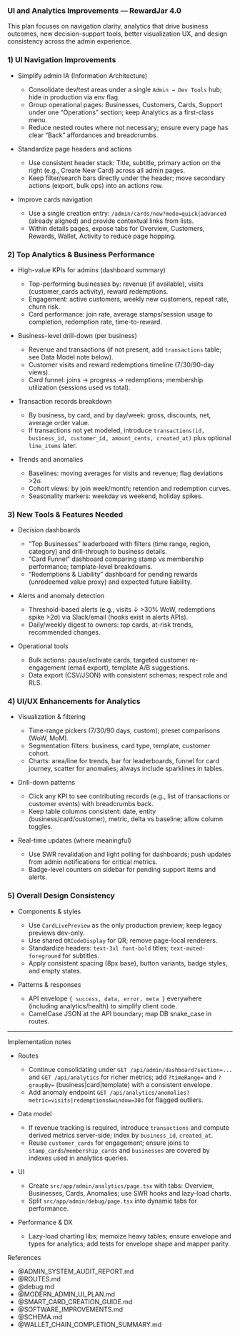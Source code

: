 ### UI and Analytics Improvements — RewardJar 4.0

This plan focuses on navigation clarity, analytics that drive business outcomes, new decision-support tools, better visualization UX, and design consistency across the admin experience.

### 1) UI Navigation Improvements

- Simplify admin IA (Information Architecture)
  - Consolidate dev/test areas under a single `Admin → Dev Tools` hub; hide in production via env flag.
  - Group operational pages: Businesses, Customers, Cards, Support under one “Operations” section; keep Analytics as a first-class menu.
  - Reduce nested routes where not necessary; ensure every page has clear “Back” affordances and breadcrumbs.

- Standardize page headers and actions
  - Use consistent header stack: Title, subtitle, primary action on the right (e.g., Create New Card) across all admin pages.
  - Keep filter/search bars directly under the header; move secondary actions (export, bulk ops) into an actions row.

- Improve cards navigation
  - Use a single creation entry: `/admin/cards/new?mode=quick|advanced` (already aligned) and provide contextual links from lists.
  - Within details pages, expose tabs for Overview, Customers, Rewards, Wallet, Activity to reduce page hopping.

### 2) Top Analytics & Business Performance

- High-value KPIs for admins (dashboard summary)
  - Top-performing businesses by: revenue (if available), visits (customer_cards activity), reward redemptions.
  - Engagement: active customers, weekly new customers, repeat rate, churn risk.
  - Card performance: join rate, average stamps/session usage to completion, redemption rate, time-to-reward.

- Business-level drill-down (per business)
  - Revenue and transactions (if not present, add `transactions` table; see Data Model note below).
  - Customer visits and reward redemptions timeline (7/30/90-day views).
  - Card funnel: joins → progress → redemptions; membership utilization (sessions used vs total).

- Transaction records breakdown
  - By business, by card, and by day/week: gross, discounts, net, average order value.
  - If transactions not yet modeled, introduce `transactions(id, business_id, customer_id, amount_cents, created_at)` plus optional `line_items` later.

- Trends and anomalies
  - Baselines: moving averages for visits and revenue; flag deviations >2σ.
  - Cohort views: by join week/month; retention and redemption curves.
  - Seasonality markers: weekday vs weekend, holiday spikes.

### 3) New Tools & Features Needed

- Decision dashboards
  - “Top Businesses” leaderboard with filters (time range, region, category) and drill-through to business details.
  - “Card Funnel” dashboard comparing stamp vs membership performance; template-level breakdowns.
  - “Redemptions & Liability” dashboard for pending rewards (unredeemed value proxy) and expected future liability.

- Alerts and anomaly detection
  - Threshold-based alerts (e.g., visits ↓ >30% WoW, redemptions spike >2σ) via Slack/email (hooks exist in alerts APIs).
  - Daily/weekly digest to owners: top cards, at-risk trends, recommended changes.

- Operational tools
  - Bulk actions: pause/activate cards, targeted customer re-engagement (email export), template A/B suggestions.
  - Data export (CSV/JSON) with consistent schemas; respect role and RLS.

### 4) UI/UX Enhancements for Analytics

- Visualization & filtering
  - Time-range pickers (7/30/90 days, custom); preset comparisons (WoW, MoM).
  - Segmentation filters: business, card type, template, customer cohort.
  - Charts: area/line for trends, bar for leaderboards, funnel for card journey, scatter for anomalies; always include sparklines in tables.

- Drill-down patterns
  - Click any KPI to see contributing records (e.g., list of transactions or customer events) with breadcrumbs back.
  - Keep table columns consistent: date, entity (business/card/customer), metric, delta vs baseline; allow column toggles.

- Real-time updates (where meaningful)
  - Use SWR revalidation and light polling for dashboards; push updates from admin notifications for critical metrics.
  - Badge-level counters on sidebar for pending support items and alerts.

### 5) Overall Design Consistency

- Components & styles
  - Use `CardLivePreview` as the only production preview; keep legacy previews dev-only.
  - Use shared `QRCodeDisplay` for QR; remove page-local renderers.
  - Standardize headers: `text-3xl font-bold` titles; `text-muted-foreground` for subtitles.
  - Apply consistent spacing (8px base), button variants, badge styles, and empty states.

- Patterns & responses
  - API envelope `{ success, data, error, meta }` everywhere (including analytics/health) to simplify client code.
  - CamelCase JSON at the API boundary; map DB snake_case in routes.

---

Implementation notes

- Routes
  - Continue consolidating under `GET /api/admin/dashboard?section=...` and `GET /api/analytics` for richer metrics; add `?timeRange=` and `?groupBy=` (business|card|template) with a consistent envelope.
  - Add anomaly endpoint `GET /api/analytics/anomalies?metric=visits|redemptions&window=30d` for flagged outliers.

- Data model
  - If revenue tracking is required, introduce `transactions` and compute derived metrics server-side; index by `business_id`, `created_at`.
  - Reuse `customer_cards` for engagement; ensure joins to `stamp_cards`/`membership_cards` and `businesses` are covered by indexes used in analytics queries.

- UI
  - Create `src/app/admin/analytics/page.tsx` with tabs: Overview, Businesses, Cards, Anomalies; use SWR hooks and lazy-load charts.
  - Split `src/app/admin/debug/page.tsx` into dynamic tabs for performance.

- Performance & DX
  - Lazy-load charting libs; memoize heavy tables; ensure envelope and types for analytics; add tests for envelope shape and mapper parity.

References
- @ADMIN_SYSTEM_AUDIT_REPORT.md
- @ROUTES.md
- @debug.md
- @MODERN_ADMIN_UI_PLAN.md
- @SMART_CARD_CREATION_GUIDE.md
- @SOFTWARE_IMPROVEMENTS.md
- @SCHEMA.md
- @WALLET_CHAIN_COMPLETION_SUMMARY.md

